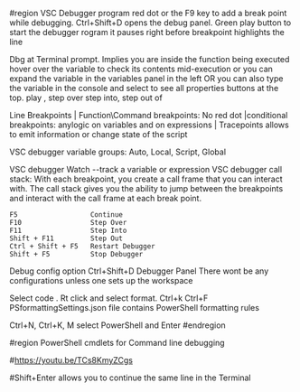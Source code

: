 #region VSC Debugger program
red dot or the F9 key to add a break point while debugging.
Ctrl+Shift+D opens the debug panel. Green play button to start the debugger rogram
it pauses right before breakpoint
highlights the line

Dbg at Terminal prompt. Implies you are inside the function being executed
hover over the variable to check its contents mid-execution  or you can expand the variable in the variables panel in the left  OR you can also type the variable in the console and select to see all properties
buttons at the top. play , step over step into, step out of

Line Breakpoints  |  Function\Command breakpoints: No red dot     |conditional breakpoints: anylogic on variables and on expressions   |  Tracepoints allows to emit information or change state of the script

VSC debugger variable groups: Auto, Local, Script, Global

VSC debugger Watch --track a variable or expression
VSC debugger call stack: With each breakpoint, you create a call frame that you can interact with. The call stack gives you the ability to jump between the breakpoints and interact with the call frame at each break point. 

```
F5                  Continue 
F10                 Step Over 
F11                 Step Into 
Shift + F11         Step Out 
Ctrl + Shift + F5   Restart Debugger
Shift + F5          Stop Debugger
```

Debug config option
Ctrl+Shift+D        Debugger Panel
There wont be any configurations unless one sets up the workspace


Select code . Rt click and select format.  Ctrl+k Ctrl+F
PSformattingSettings.json file  contains PowerShell formatting rules

Ctrl+N, Ctrl+K, M  select PowerShell and Enter
#endregion

#region PowerShell cmdlets for Command line debugging

#https://youtu.be/TCs8KmyZCgs

#Shift+Enter allows you to continue the same line in the Terminal
